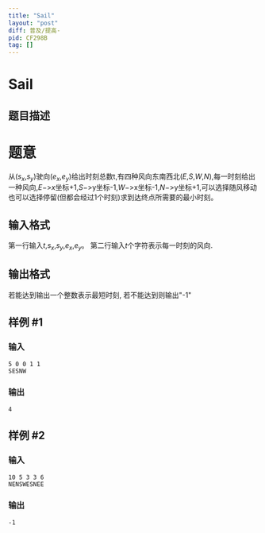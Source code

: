 ```yaml
---
title: "Sail"
layout: "post"
diff: 普及/提高-
pid: CF298B
tag: []
---
```


# Sail

## 题目描述

# 题意
从($s_x$,$s_y$)驶向($e_x$,$e_y$)给出时刻总数t,有四种风向东南西北($E$,$S$,$W$,$N$),每一时刻给出一种风向,$E$$-$>$x$坐标+1,$S$$-$>y坐标-1,$W$$-$>x坐标-1,$N$$-$>y坐标+1,可以选择随风移动也可以选择停留(但都会经过1个时刻)求到达终点所需要的最小时刻。

## 输入格式

第一行输入$t$,$s_x$,$s_y$,$e_x$,$e_y$。
第二行输入$t$个字符表示每一时刻的风向.

## 输出格式

若能达到输出一个整数表示最短时刻,
若不能达到则输出"-1"

## 样例 #1

### 输入

```
5 0 0 1 1
SESNW

```

### 输出

```
4

```

## 样例 #2

### 输入

```
10 5 3 3 6
NENSWESNEE

```

### 输出

```
-1

```

